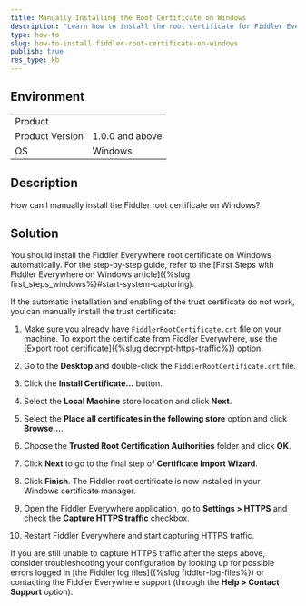 ```yaml
---
title: Manually Installing the Root Certificate on Windows
description: "Learn how to install the root certificate for Fiddler Everywhere on Windows manually."
type: how-to
slug: how-to-install-fiddler-root-certificate-on-windows
publish: true
res_type: kb
---
```


## Environment

|   |   |
|---|---|
| Product   |
| Product Version | 1.0.0 and above  |
| OS | Windows |

## Description

How can I manually install the Fiddler root certificate on Windows?

## Solution

You should install the Fiddler Everywhere root certificate on Windows automatically. For the step-by-step guide, refer to the [First Steps with Fiddler Everywhere on Windows article]({%slug first_steps_windows%}#start-system-capturing).

If the automatic installation and enabling of the trust certificate do not work, you can manually install the trust certificate:

1. Make sure you already have `FiddlerRootCertificate.crt` file on your machine. To export the certificate from Fiddler Everywhere, use the [Export root certificate]({%slug decrypt-https-traffic%}) option.

1. Go to the __Desktop__ and double-click the `FiddlerRootCertificate.crt` file.

1. Click the __Install Certificate...__ button.

1. Select the __Local Machine__ store location and click __Next__.

1. Select the __Place all certificates in the following store__ option and click __Browse...__.

1. Choose the __Trusted Root Certification Authorities__ folder and click __OK__.

1. Click __Next__ to go to the final step of __Certificate Import Wizard__.

1. Click __Finish__. The Fiddler root certificate is now installed in your Windows certificate manager.

1. Open the Fiddler Everywhere application, go to __Settings > HTTPS__ and check the **Capture HTTPS traffic** checkbox.

1. Restart Fiddler Everywhere and start capturing HTTPS traffic.


If you are still unable to capture HTTPS traffic after the steps above, consider troubleshooting your configuration by looking up for possible errors logged in [the Fiddler log files]({%slug fiddler-log-files%}) or contacting the Fiddler Everywhere support (through the **Help > Contact Support** option).